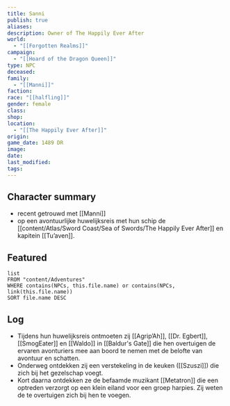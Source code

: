 ```yaml
---
title: Sanni
publish: true
aliases: 
description: Owner of The Happily Ever After
world:
  - "[[Forgotten Realms]]"
campaign:
  - "[[Hoard of the Dragon Queen]]"
type: NPC
deceased: 
family:
  - "[[Manni]]"
faction: 
race: "[[halfling]]"
gender: female
class: 
shop: 
location:
  - "[[The Happily Ever After]]"
origin: 
game_date: 1489 DR
image: 
date: 
last_modified: 
tags: 
---
```


## Character summary
* recent getrouwd met [[Manni]]
* op een avontuurlijke huwelijksreis met hun schip de [[content/Atlas/Sword Coast/Sea of Swords/The Happily Ever After]] en kapitein [[Tu’aven]]. 

## Featured
```dataview
list
FROM "content/Adventures"
WHERE contains(NPCs, this.file.name) or contains(NPCs, link(this.file.name))
SORT file.name DESC
```

## Log
* Tijdens hun huwelijksreis ontmoeten zij [[Agrip’Ah]], [[Dr. Egbert]], [[SmogEater]] en [[Waldo]] in [[Baldur's Gate]] die hen overtuigen de ervaren avonturiers mee aan boord te nemen met de belofte van avontuur en schatten. 
* Onderweg ontdekken zij een verstekeling in de keuken ([[Szuszi]]) die zich bij het gezelschap voegt.
* Kort daarna ontdekken ze de befaamde muzikant [[Metatron]] die een optreden verzorgt op een klein eiland voor een groep harpies. Zij weten de  te overtuigen zich bij hen te voegen. 
